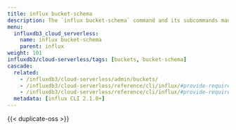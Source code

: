 ```yaml
---
title: influx bucket-schema
description: The `influx bucket-schema` command and its subcommands manage schemas of buckets in InfluxDB.
menu:
  influxdb3_cloud_serverless:
    name: influx bucket-schema
    parent: influx
weight: 101
influxdb3/cloud-serverless/tags: [buckets, bucket-schema]
cascade:
  related:
    - /influxdb3/cloud-serverless/admin/buckets/
    - /influxdb3/cloud-serverless/reference/cli/influx/#provide-required-authentication-credentials, influx CLI—Provide required authentication credentials
    - /influxdb3/cloud-serverless/reference/cli/influx/#provide-required-authentication-credentials, influx CLI—Provide required authentication credentials
  metadata: [influx CLI 2.1.0+]
---
```


{{< duplicate-oss >}}
